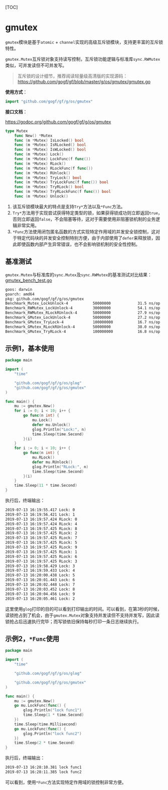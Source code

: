 [TOC]

# gmutex

`gmutex`模块是基于`atomic` + `channel`实现的高级互斥锁模块，支持更丰富的互斥锁特性。

`gmutex.Mutex`互斥锁对象支持读写控制，互斥锁功能逻辑与标准库`sync.RWMutex`类似，可并发读但不可并发写。

> 互斥锁的设计细节，推荐阅读轻量级高清版的实现源码：https://github.com/gogf/gf/blob/master/g/os/gmutex/gmutex.go

**使用方式**：
```go
import "github.com/gogf/gf/g/os/gmutex"
```

**接口文档**：

https://godoc.org/github.com/gogf/gf/g/os/gmutex

```go
type Mutex
    func New() *Mutex
    func (m *Mutex) IsLocked() bool
    func (m *Mutex) IsRLocked() bool
    func (m *Mutex) IsWLocked() bool
    func (m *Mutex) Lock()
    func (m *Mutex) LockFunc(f func())
    func (m *Mutex) RLock()
    func (m *Mutex) RLockFunc(f func())
    func (m *Mutex) RUnlock()
    func (m *Mutex) TryLock() bool
    func (m *Mutex) TryLockFunc(f func()) bool
    func (m *Mutex) TryRLock() bool
    func (m *Mutex) TryRLockFunc(f func()) bool
    func (m *Mutex) Unlock()
```
1. 该互斥锁模块最大的特点是支持`Try*`方法以及`*Func`方法。
1. `Try*`方法用于实现尝试获得特定类型的锁，如果获得锁成功则立即返回`true`，否则立即返回`false`，不会阻塞等待，这对于需要使用非阻塞锁机制的业务逻辑非常实用。
1. `*Func`方法使用闭包匿名函数的方式实现特定作用域的并发安全锁控制，这对于特定代码块的并发安全控制特别方便，由于内部使用了`defer`来释放锁，因此即使函数内部产生异常错误，也不会影响锁机制的安全性控制。

## 基准测试

`gmutex.Mutex`与标准库的`sync.Mutex`及`sync.RWMutex`的基准测试对比结果：
[gmutex_bench_test.go](https://github.com/gogf/gf/blob/master/g/os/gmutex/gmutex_bench_test.go)
```html
goos: darwin
goarch: amd64
pkg: github.com/gogf/gf/g/os/gmutex
Benchmark_Mutex_LockUnlock-4           50000000            31.5 ns/op
Benchmark_RWMutex_LockUnlock-4         30000000            54.1 ns/op
Benchmark_RWMutex_RLockRUnlock-4       50000000            27.9 ns/op
Benchmark_GMutex_LockUnlock-4          50000000            27.2 ns/op
Benchmark_GMutex_TryLock-4             100000000           16.7 ns/op
Benchmark_GMutex_RLockRUnlock-4        50000000            38.0 ns/op
Benchmark_GMutex_TryRLock-4            100000000           16.8 ns/op
```

## 示例1，基本使用

```go
package main

import (
    "time"

    "github.com/gogf/gf/g/os/glog"
    "github.com/gogf/gf/g/os/gmutex"
)

func main() {
    mu := gmutex.New()
    for i := 0; i < 10; i++ {
        go func(n int) {
            mu.Lock()
            defer mu.Unlock()
            glog.Println("Lock:", n)
            time.Sleep(time.Second)
        }(i)
    }
    for i := 0; i < 10; i++ {
        go func(n int) {
            mu.RLock()
            defer mu.RUnlock()
            glog.Println("RLock:", n)
            time.Sleep(time.Second)
        }(i)
    }
    time.Sleep(11 * time.Second)
}
```
执行后，终端输出：
```html
2019-07-13 16:19:55.417 Lock: 0
2019-07-13 16:19:56.421 Lock: 1
2019-07-13 16:19:57.424 RLock: 0
2019-07-13 16:19:57.424 RLock: 4
2019-07-13 16:19:57.425 RLock: 8
2019-07-13 16:19:57.425 RLock: 2
2019-07-13 16:19:57.425 RLock: 7
2019-07-13 16:19:57.425 RLock: 5
2019-07-13 16:19:57.425 RLock: 9
2019-07-13 16:19:57.425 RLock: 1
2019-07-13 16:19:57.425 RLock: 6
2019-07-13 16:19:57.425 RLock: 3
2019-07-13 16:19:58.429 Lock: 3
2019-07-13 16:19:59.433 Lock: 4
2019-07-13 16:20:00.438 Lock: 5
2019-07-13 16:20:01.443 Lock: 6
2019-07-13 16:20:02.448 Lock: 7
2019-07-13 16:20:03.452 Lock: 8
2019-07-13 16:20:04.456 Lock: 9
2019-07-13 16:20:05.461 Lock: 2
```
这里使用`glog`打印的目的可以看到打印输出的时间。可以看到，在第3秒的时候，读锁抢占到了机会，由于`gmutex.Mutex`对象支持并发读但不支持并发写，因此读锁抢占后迅速执行完毕；而写锁依旧保持每秒打印一条日志继续执行。

## 示例2，`*Func`使用

```go
package main

import (
    "time"

    "github.com/gogf/gf/g/os/glog"

    "github.com/gogf/gf/g/os/gmutex"
)

func main() {
    mu := gmutex.New()
    go mu.LockFunc(func() {
        glog.Println("lock func1")
        time.Sleep(1 * time.Second)
    })
    time.Sleep(time.Millisecond)
    go mu.LockFunc(func() {
        glog.Println("lock func2")
    })
    time.Sleep(2 * time.Second)
}
```
执行后，终端输出：
```html
2019-07-13 16:28:10.381 lock func1
2019-07-13 16:28:11.385 lock func2
```
可以看到，使用`*Func`方法实现特定作用域的锁控制非常方便。